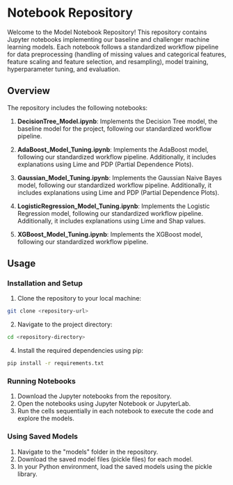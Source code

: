 # Notebook Repository

Welcome to the Model Notebook Repository! This repository contains Jupyter notebooks implementing our baseline and challenger machine learning models. Each notebook follows a standardized workflow pipeline for data preprocessing (handling of missing values and categorical features, feature scaling and feature selection, and resampling), model training, hyperparameter tuning, and evaluation.

## Overview

The repository includes the following notebooks:

1. **DecisionTree_Model.ipynb**: Implements the Decision Tree model, the baseline model for the project, following our standardized workflow pipeline.

2. **AdaBoost_Model_Tuning.ipynb**: Implements the AdaBoost model, following our standardized workflow pipeline. Additionally, it includes explanations using Lime and PDP (Partial Dependence Plots).

3. **Gaussian_Model_Tuning.ipynb**: Implements the Gaussian Naive Bayes model, following our standardized workflow pipeline. Additionally, it includes explanations using Lime and PDP (Partial Dependence Plots).

4. **LogisticRegression_Model_Tuning.ipynb**: Implements the Logistic Regression model, following our standardized workflow pipeline. Additionally, it includes explanations using Lime and Shap values.

5. **XGBoost_Model_Tuning.ipynb**: Implements the XGBoost model, following our standardized workflow pipeline.

## Usage
  
### Installation and Setup
1. Clone the repository to your local machine:
```bash
git clone <repository-url>
```
2. Navigate to the project directory:
```bash
cd <repository-directory>
```
4. Install the required dependencies using pip:
```bash
pip install -r requirements.txt
```
### Running Notebooks
1. Download the Jupyter notebooks from the repository.
2. Open the notebooks using Jupyter Notebook or JupyterLab.
3. Run the cells sequentially in each notebook to execute the code and explore the models.

### Using Saved Models
1. Navigate to the "models" folder in the repository.
2. Download the saved model files (pickle files) for each model.
3. In your Python environment, load the saved models using the pickle library.
